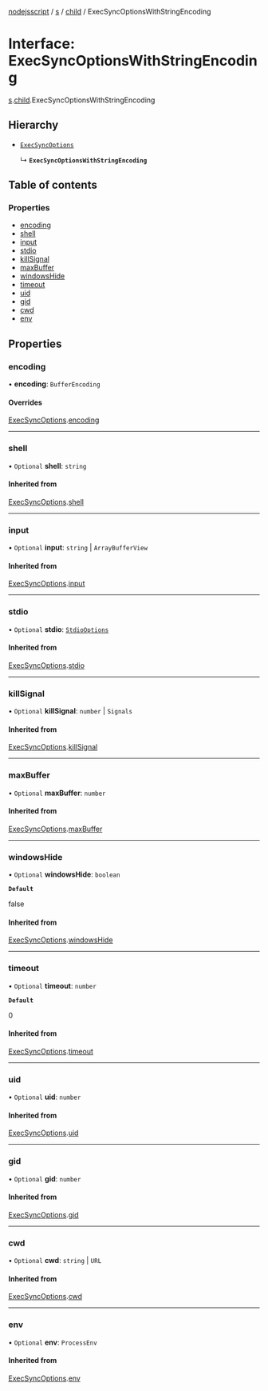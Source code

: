 [nodejsscript](../README.md) / [s](../modules/s.md) / [child](../modules/s.child.md) / ExecSyncOptionsWithStringEncoding

# Interface: ExecSyncOptionsWithStringEncoding

[s](../modules/s.md).[child](../modules/s.child.md).ExecSyncOptionsWithStringEncoding

## Hierarchy

- [`ExecSyncOptions`](s.child.ExecSyncOptions.md)

  ↳ **`ExecSyncOptionsWithStringEncoding`**

## Table of contents

### Properties

- [encoding](s.child.ExecSyncOptionsWithStringEncoding.md#encoding)
- [shell](s.child.ExecSyncOptionsWithStringEncoding.md#shell)
- [input](s.child.ExecSyncOptionsWithStringEncoding.md#input)
- [stdio](s.child.ExecSyncOptionsWithStringEncoding.md#stdio)
- [killSignal](s.child.ExecSyncOptionsWithStringEncoding.md#killsignal)
- [maxBuffer](s.child.ExecSyncOptionsWithStringEncoding.md#maxbuffer)
- [windowsHide](s.child.ExecSyncOptionsWithStringEncoding.md#windowshide)
- [timeout](s.child.ExecSyncOptionsWithStringEncoding.md#timeout)
- [uid](s.child.ExecSyncOptionsWithStringEncoding.md#uid)
- [gid](s.child.ExecSyncOptionsWithStringEncoding.md#gid)
- [cwd](s.child.ExecSyncOptionsWithStringEncoding.md#cwd)
- [env](s.child.ExecSyncOptionsWithStringEncoding.md#env)

## Properties

### encoding

• **encoding**: `BufferEncoding`

#### Overrides

[ExecSyncOptions](s.child.ExecSyncOptions.md).[encoding](s.child.ExecSyncOptions.md#encoding)

___

### shell

• `Optional` **shell**: `string`

#### Inherited from

[ExecSyncOptions](s.child.ExecSyncOptions.md).[shell](s.child.ExecSyncOptions.md#shell)

___

### input

• `Optional` **input**: `string` \| `ArrayBufferView`

#### Inherited from

[ExecSyncOptions](s.child.ExecSyncOptions.md).[input](s.child.ExecSyncOptions.md#input)

___

### stdio

• `Optional` **stdio**: [`StdioOptions`](../modules/s.child.md#stdiooptions)

#### Inherited from

[ExecSyncOptions](s.child.ExecSyncOptions.md).[stdio](s.child.ExecSyncOptions.md#stdio)

___

### killSignal

• `Optional` **killSignal**: `number` \| `Signals`

#### Inherited from

[ExecSyncOptions](s.child.ExecSyncOptions.md).[killSignal](s.child.ExecSyncOptions.md#killsignal)

___

### maxBuffer

• `Optional` **maxBuffer**: `number`

#### Inherited from

[ExecSyncOptions](s.child.ExecSyncOptions.md).[maxBuffer](s.child.ExecSyncOptions.md#maxbuffer)

___

### windowsHide

• `Optional` **windowsHide**: `boolean`

**`Default`**

false

#### Inherited from

[ExecSyncOptions](s.child.ExecSyncOptions.md).[windowsHide](s.child.ExecSyncOptions.md#windowshide)

___

### timeout

• `Optional` **timeout**: `number`

**`Default`**

0

#### Inherited from

[ExecSyncOptions](s.child.ExecSyncOptions.md).[timeout](s.child.ExecSyncOptions.md#timeout)

___

### uid

• `Optional` **uid**: `number`

#### Inherited from

[ExecSyncOptions](s.child.ExecSyncOptions.md).[uid](s.child.ExecSyncOptions.md#uid)

___

### gid

• `Optional` **gid**: `number`

#### Inherited from

[ExecSyncOptions](s.child.ExecSyncOptions.md).[gid](s.child.ExecSyncOptions.md#gid)

___

### cwd

• `Optional` **cwd**: `string` \| `URL`

#### Inherited from

[ExecSyncOptions](s.child.ExecSyncOptions.md).[cwd](s.child.ExecSyncOptions.md#cwd)

___

### env

• `Optional` **env**: `ProcessEnv`

#### Inherited from

[ExecSyncOptions](s.child.ExecSyncOptions.md).[env](s.child.ExecSyncOptions.md#env)
